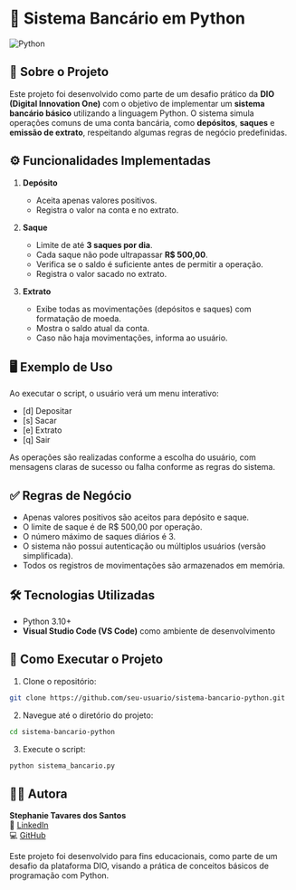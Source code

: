 
# 🏦 Sistema Bancário em Python

![Python](https://img.shields.io/badge/Python-3.10%2B-blue)

## 📌 Sobre o Projeto

Este projeto foi desenvolvido como parte de um desafio prático da **DIO (Digital Innovation One)** com o objetivo de implementar um **sistema bancário básico** utilizando a linguagem Python. O sistema simula operações comuns de uma conta bancária, como **depósitos**, **saques** e **emissão de extrato**, respeitando algumas regras de negócio predefinidas.

## ⚙️ Funcionalidades Implementadas

1. **Depósito**
   - Aceita apenas valores positivos.
   - Registra o valor na conta e no extrato.

2. **Saque**
   - Limite de até **3 saques por dia**.
   - Cada saque não pode ultrapassar **R$ 500,00**.
   - Verifica se o saldo é suficiente antes de permitir a operação.
   - Registra o valor sacado no extrato.

3. **Extrato**
   - Exibe todas as movimentações (depósitos e saques) com formatação de moeda.
   - Mostra o saldo atual da conta.
   - Caso não haja movimentações, informa ao usuário.

## 🖥️ Exemplo de Uso

Ao executar o script, o usuário verá um menu interativo:
   - [d] Depositar
   - [s] Sacar
   - [e] Extrato
   - [q] Sair


As operações são realizadas conforme a escolha do usuário, com mensagens claras de sucesso ou falha conforme as regras do sistema.

## ✅ Regras de Negócio

- Apenas valores positivos são aceitos para depósito e saque.
- O limite de saque é de R$ 500,00 por operação.
- O número máximo de saques diários é 3.
- O sistema não possui autenticação ou múltiplos usuários (versão simplificada).
- Todos os registros de movimentações são armazenados em memória.

## 🛠️ Tecnologias Utilizadas

- Python 3.10+
- **Visual Studio Code (VS Code)** como ambiente de desenvolvimento

## 📂 Como Executar o Projeto

1. Clone o repositório:
```bash
git clone https://github.com/seu-usuario/sistema-bancario-python.git
```

2. Navegue até o diretório do projeto:
```bash
cd sistema-bancario-python
```

3. Execute o script:
```bash
python sistema_bancario.py
```
## 👩‍💻 Autora

**Stephanie Tavares dos Santos**  
🔗 [LinkedIn](https://www.linkedin.com/in/stephanie-t-santos/)  
💻 [GitHub](https://github.com/stephtavzz)  


Este projeto foi desenvolvido para fins educacionais, como parte de um desafio da plataforma DIO, visando a prática de conceitos básicos de programação com Python.
